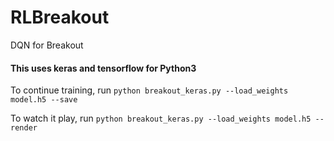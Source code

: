 # RLBreakout
DQN for Breakout

#### This uses keras and tensorflow for Python3

To continue training, run
`python breakout_keras.py --load_weights model.h5 --save`

To watch it play, run
`python breakout_keras.py --load_weights model.h5 --render`
